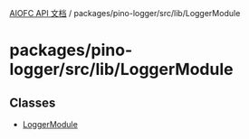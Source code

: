 [AIOFC API 文档](../../../../../index.md) / packages/pino-logger/src/lib/LoggerModule

# packages/pino-logger/src/lib/LoggerModule

## Classes

- [LoggerModule](classes/LoggerModule.md)

